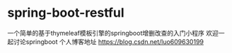 # spring-boot-restful
一个简单的基于thymeleaf模板引擎的springboot增删改查的入门小程序
欢迎一起讨论springboot
个人博客地址
https://blog.csdn.net/luo609630199
